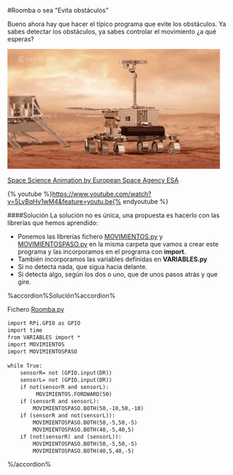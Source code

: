 #Roomba o sea "Evita obstáculos"

Bueno ahora hay que hacer el típico programa que evite los obstáculos. Ya sabes detectar los obstáculos, ya sabes controlar el movimiento ¿a qué esperas?

![](/assets/rover.gif)

[Space Science Animation by European Space Agency ESA](https://www.pinterest.es/pin/490188740691582716/)


{% youtube %}https://www.youtube.com/watch?v=5LvBqHv1wM4&feature=youtu.be{% endyoutube %}

####Solución
La solución no es única, una propuesta es hacerlo con las librerías que hemos aprendido:
* Ponemos las librerías fichero [MOVIMIENTOS.py](/24-libreria-movimientospy.md) y [MOVIMIENTOSPASO.py](/34-movimientospasopy.md) en la misma carpeta que vamos a crear este programa y las incorporamos en el programa con **import**.
* También incorporamos las variables definidas en **VARIABLES.py**
* Si no detecta nada, que sigua hacia delante.
* Si detecta algo, según los dos o uno, que de unos pasos atrás y que gire.

%accordion%Solución%accordion%

Fichero [Roomba.py](https://github.com/JavierQuintana/AlphabotPython/)
```cpp+lineNumbers:true
import RPi.GPIO as GPIO
import time
from VARIABLES import *
import MOVIMIENTOS
import MOVIMIENTOSPASO

while True:
    sensorR= not (GPIO.input(DR))
    sensorL= not (GPIO.input(DR))
    if not(sensorR and sensorL):
         MOVIMIENTOS.FORDWARD(50)
    if (sensorR and sensorL):
        MOVIMIENTOSPASO.BOTH(50,-10,50,-10)
    if (sensorR and not(sensorL)):
        MOVIMIENTOSPASO.BOTH(50,-5,50,-5)
        MOVIMIENTOSPASO.BOTH(40,-5,40,5)
    if (not(sensorR) and (sensorL)):
        MOVIMIENTOSPASO.BOTH(50,-5,50,-5)
        MOVIMIENTOSPASO.BOTH(40,5,40,-5)    

```
%/accordion%
